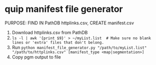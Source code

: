 # quip manifest file generator
PURPOSE: FIND IN PathDB httplinks.csv, CREATE manifest.csv

1) Download httplinks.csv from PathDB
2) `ls -l | awk '{print $9}' > ~/myList.list  # Make sure no blank lines or 'extra' files that don't belong.`
3) Run `python manifest_file_generator.py "/path/to/myList.list" "/path/to/httplinks.csv" [manifest_type <map|segmentation>]`
4) Copy pgm output to file
